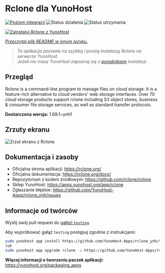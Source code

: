 <!--
To README zostało automatycznie wygenerowane przez <https://github.com/YunoHost/apps/tree/master/tools/readme_generator>
Nie powinno być ono edytowane ręcznie.
-->

# Rclone dla YunoHost

[![Poziom integracji](https://apps.yunohost.org/badge/integration/rclone)](https://ci-apps.yunohost.org/ci/apps/rclone/)
![Status działania](https://apps.yunohost.org/badge/state/rclone)
![Status utrzymania](https://apps.yunohost.org/badge/maintained/rclone)

[![Zainstaluj Rclone z YunoHost](https://install-app.yunohost.org/install-with-yunohost.svg)](https://install-app.yunohost.org/?app=rclone)

*[Przeczytaj plik README w innym języku.](./ALL_README.md)*

> *Ta aplikacja pozwala na szybką i prostą instalację Rclone na serwerze YunoHost.*  
> *Jeżeli nie masz YunoHost zapoznaj się z [poradnikiem](https://yunohost.org/install) instalacji.*

## Przegląd

Rclone is a command-line program to manage files on cloud storage. It is a feature-rich alternative to cloud vendors' web storage interfaces. Over 70 cloud storage products support rclone including S3 object stores, business & consumer file storage services, as well as standard transfer protocols.

**Dostarczona wersja:** 1.69.1~ynh1

## Zrzuty ekranu

![Zrzut ekranu z Rclone](./doc/screenshots/screenshot.png)

## Dokumentacja i zasoby

- Oficjalna strona aplikacji: <https://rclone.org/>
- Oficjalna dokumentacja: <https://rclone.org/docs/>
- Repozytorium z kodem źródłowym: <https://github.com/rclone/rclone>
- Sklep YunoHost: <https://apps.yunohost.org/app/rclone>
- Zgłaszanie błędów: <https://github.com/YunoHost-Apps/rclone_ynh/issues>

## Informacje od twórców

Wyślij swój pull request do [gałęzi `testing`](https://github.com/YunoHost-Apps/rclone_ynh/tree/testing).

Aby wypróbować gałąź `testing` postępuj zgodnie z instrukcjami:

```bash
sudo yunohost app install https://github.com/YunoHost-Apps/rclone_ynh/tree/testing --debug
lub
sudo yunohost app upgrade rclone -u https://github.com/YunoHost-Apps/rclone_ynh/tree/testing --debug
```

**Więcej informacji o tworzeniu paczek aplikacji:** <https://yunohost.org/packaging_apps>
